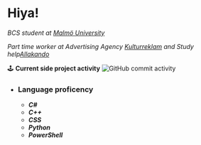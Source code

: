 # Hiya!

*BCS student at [Malmö University](https://mau.se/)*

*Part time worker at Advertising Agency [Kulturreklam](https://www.kulturreklam.se/) and Study help[Allakando](https://www.allakando.se/)*


🕹 **Current side project activity** ![GitHub commit activity](https://img.shields.io/github/commit-activity/w/QuantumClockwork/MiniGames)

- ### Language proficency
  - ***C#***
  - ***C++***
  - ***CSS***
  - ***Python***
  - ***PowerShell***

